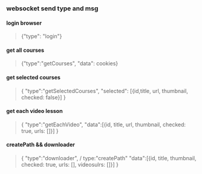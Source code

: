 ### websocket send type and msg

#### login browser

> {"type": "login"}

#### get all courses

> {"type":"getCourses", "data": cookies}

#### get selected courses

> {
> "type":"getSelectedCourses",
> "selected": [{id,title, url, thumbnail, checked: false}]
> }

#### get each video lesson

> {
> "type":"getEachVideo",
> "data":[{id, title, url, thumbnail, checked: true, urls: []}]
> }

#### createPath && downloader

> {
> "type":"downloader", / type:"createPath"
> "data":[{id, title, thumbnail, checked: true, urls: [], videosulrs: []}]
> }
